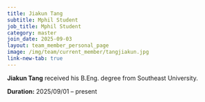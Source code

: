 ```yaml
---
title: Jiakun Tang
subtitle: Mphil Student
job_title: Mphil Student
category: master
join_date: 2025-09-03
layout: team_member_personal_page
image: /img/team/current_member/tangjiakun.jpg
link-new-tab: true
---
```


**Jiakun Tang** received his B.Eng. degree from Southeast University.

**Duration:** 2025/09/01 – present 
